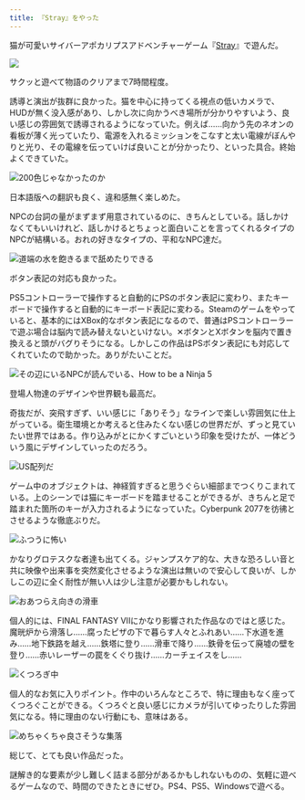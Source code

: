 ```yaml
---
title: 『Stray』をやった
---
```

猫が可愛いサイバーアポカリプスアドベンチャーゲーム『[Stray](https://store.steampowered.com/app/1332010/Stray/?l=japanese)』で遊んだ。

![](https://lh4.googleusercontent.com/khznMstUz-qvEUOvNRINftJZfA2jUN4EDvMdOFMtbeYYnrhChkOU7EGzmOJWbd8bIdytzFjrNr75xPqQyhUqMGFUF6X1daZ-Mz1lFL259HxbPoDSUtSkMtARYqLVZuLeYRGKK2VfvfZaaXqOZXU-iUVB7oyTqtRhkibY6iEPxAxNi-XuV459PD7TYQ)

サクッと遊べて物語のクリアまで7時間程度。

誘導と演出が抜群に良かった。猫を中心に持ってくる視点の低いカメラで、HUDが無く没入感があり、しかし次に向かうべき場所が分かりやすいよう、良い感じの雰囲気で誘導されるようになっていた。例えば……向かう先のネオンの看板が薄く光っていたり、電源を入れるミッションをこなすと太い電線がぼんやりと光り、その電線を伝っていけば良いことが分かったり、といった具合。終始よくできていた。

![](https://lh6.googleusercontent.com/j4Jm16x4Fw0_XCbOhRt71JXuL42ZSUiNUd7KIHSgKNyIDGkloDecaSdHEnsYk2Wp_0txZGVF_dlB12NyQg8oWvUd8bxWB_a-bvjKPxRCbcsQW8gBsmFJ60aq6jDcFHjl7U7k3QTiyBqrwFP-dCJhNpgE0xdgXisY5jyLcDM-7vAwZWkchott3UInjg "200色じゃなかったのか")

日本語版への翻訳も良く、違和感無く楽しめた。

NPCの台詞の量がまずまず用意されているのに、きちんとしている。話しかけなくてもいいけれど、話しかけるとちょっと面白いことを言ってくれるタイプのNPCが結構いる。おれの好きなタイプの、平和なNPC達だ。

![](https://lh3.googleusercontent.com/Mq73hwYEsjKpqGqt1GGAu2i8Qrwg6DYXEdV5yJ4vs69nfXQUUqIFvu7qoviisr6d04lwK3hO5ZEOu9qlLRsnximykzQXwknO7jjnxx6_JAXsx_sclqx3dwvFn3BDuI6kY_qccMqXlWxS9UtLhGF-8BYF6t5wd91NeWk_BONZe3-4i5ISI9IayhqDlg "道端の水を飽きるまで舐めたりできる")

ボタン表記の対応も良かった。

PS5コントローラーで操作すると自動的にPSのボタン表記に変わり、またキーボードで操作すると自動的にキーボード表記に変わる。Steamのゲームをやっていると、基本的にはXBox的なボタン表記になるので、普通はPSコントローラーで遊ぶ場合は脳内で読み替えないといけない。✕ボタンとXボタンを脳内で置き換えると頭がバグりそうになる。しかしこの作品はPSボタン表記にも対応してくれていたので助かった。ありがたいことだ。

![](https://lh3.googleusercontent.com/YETEuuNa8vp6Q27VXswXiwiyw3rXfK4enegbWttvNXCGVz2V-RC-q9TCIwdLq4P-IxKdG7TPPItVNyIkj3aZHv5R09rFuY2glfMthPsB9JiwGjITUB9y_EgybWHtQGVO7R-ueSVPmO8w06C1SmhOTESn7YOh9xfLiy7gc6CZ8kaHo8uk4hPS70jGRQ "その辺にいるNPCが読んでいる、How to be a Ninja 5")

登場人物達のデザインや世界観も最高だ。

奇抜だが、突飛すぎず、いい感じに「ありそう」なラインで楽しい雰囲気に仕上がっている。衛生環境とか考えると住みたくない感じの世界だが、ずっと見ていたい世界ではある。作り込みがとにかくすごいという印象を受けたが、一体どういう風にデザインしていったのだろう。

![](https://lh3.googleusercontent.com/N_nJi4fZoq_BYSxW7OeUYKgDgNHB951QeoroUf-1UKuy6yUEecIgIFovvDkv9hx7p_s70armE-BUnk4nG0YcDAjpPuvUvtI8mCPny8Irddepa2oh2Z5UuHcuHlo8AFDHPiojNPpdyiXYwMNQ3MuuLrWCNr9HJ9BvSclTzxSi-wK4frmdzjto-30wdg "US配列だ")

ゲーム中のオブジェクトは、神経質すぎると思うぐらい細部までつくりこまれている。上のシーンでは猫にキーボードを踏ませることができるが、きちんと足で踏まれた箇所のキーが入力されるようになっていた。Cyberpunk 2077を彷彿とさせるような徹底ぶりだ。

![](https://lh3.googleusercontent.com/0ki_dz9OzpyWl9rd4UiJstKwnGnqVdWVYu9noVjFP1sX7Wetj7VNYX2m46gd9MNTIGQa20CYDM4DCx4P1rbVnhGe28h41yLCpATE2BjIqj6hDfcBdRUPQrpt0SYwYODTPRSu67yLKHyewRTgrAGVrcGYezFYfeIYbTHwTXEbvtEhKEKVc2OSHFgwIQ "ふつうに怖い")

かなりグロテスクな者達も出てくる。ジャンプスケア的な、大きな恐ろしい音と共に映像や出来事を突然変化させるような演出は無いので安心して良いが、しかしこの辺に全く耐性が無い人は少し注意が必要かもしれない。

![](https://lh3.googleusercontent.com/ljKR2nvoNradJNACtGfKTTI8E5youhwiTu2mmguc4zhDYe9QwT3rOkHwfh_nVE8FAzOeLxCMQ5HRXc-DpvcRs-QMkdSDGmSWuvK2BIcfTd6wmbvWYF7ljxDaKDAwnlTjPfMKRxWe5AeWJ4le81XajOktf7FIZq1lYirnmEvNWHLroZd-dAyZKuh2nw "おあつらえ向きの滑車")

個人的には、FINAL FANTASY VIIにかなり影響された作品なのではと感じた。魔晄炉から滑落し……腐ったピザの下で暮らす人々とふれあい……下水道を進み……地下鉄路を越え……鉄塔に登り……滑車で降り……鉄骨を伝って廃墟の壁を登り……赤いレーザーの罠をくぐり抜け……カーチェイスをし……

![](https://lh4.googleusercontent.com/dghQKzVOfzoEOfSaK_y4OchEA9I5usMU5wl3z14D90qdvjumBdd72q_HRgnSrrcojIvrfpTuNuHERRovAmDvYHgAAF1JNqUJlZVR0v6_ctIj_Pm7ilL108gLJJuNstKV7ob_I6O8YNtd_qpXDgqylN2-V4pEKij9Sp_UG_SpYOspV_F5GUBez44ORg "くつろぎ中")

個人的なお気に入りポイント。作中のいろんなところで、特に理由もなく座ってくつろぐことができる。くつろぐと良い感じにカメラが引いてゆったりした雰囲気になる。特に理由のない行動にも、意味はある。

![](https://lh3.googleusercontent.com/MGoDVomk4qPp5MfpJSe3jQpYZ_vlwK2bi2XVZ15bnScsEp3YbzQXRPFW689yMoeDjpGrRrZflUgpucIoGFjO2jiwNtS4vnVuef46gOSliuyaGYlW2jTN6Be4ir5xJGvJHXfM0c4Ay91vI2pilTWXTA9PSytxQWfoa467RmKNSaVv0xEcWFBfJEHlAQ "めちゃくちゃ良さそうな集落")

総じて、とても良い作品だった。

謎解き的な要素が少し難しく詰まる部分があるかもしれないものの、気軽に遊べるゲームなので、時間のできたときにぜひ。PS4、PS5、Windowsで遊べる。

